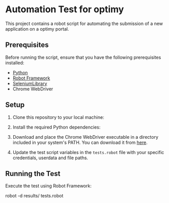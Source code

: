 # Automation Test for optimy

This project contains a robot script for automating the submission of a new application on a optimy portal. 

## Prerequisites

Before running the script, ensure that you have the following prerequisites installed:

- [Python](https://www.python.org/downloads/)
- [Robot Framework](https://robotframework.org/)
- [SeleniumLibrary](https://robotframework.org/SeleniumLibrary/SeleniumLibrary.html)
- Chrome WebDriver

## Setup

1. Clone this repository to your local machine:

2. Install the required Python dependencies:

3. Download and place the Chrome WebDriver executable in a directory included in your system's PATH. You can download it from [here](https://chromedriver.chromium.org/downloads).

4. Update the test script variables in the `tests.robot` file with your specific credentials, userdata and file paths.

## Running the Test

Execute the test using Robot Framework:

robot -d results/ tests.robot



